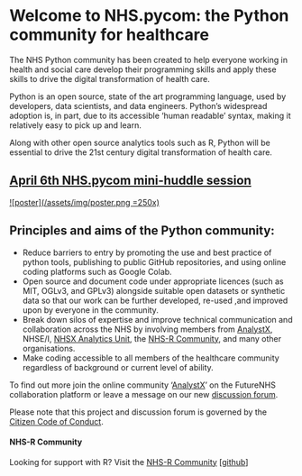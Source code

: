 # Welcome to NHS.pycom: the Python community for healthcare

The NHS Python community has been created to help everyone working in health and social care develop their programming skills and apply these skills to drive the digital transformation of health care.

Python is an open source, state of the art programming language, used by developers, data scientists, and data engineers. Python’s widespread adoption is, in part, due to its accessible ‘human readable’ syntax, making it relatively easy to pick up and learn.

Along with other open source analytics tools such as R, Python will be essential to drive the 21st century digital transformation of health care.

## [April 6th NHS.pycom mini-huddle session](https://www.events.england.nhs.uk/events/pycom-the-nhs-python-community)

[![poster](/assets/img/poster.png =250x)](https://www.events.england.nhs.uk/events/pycom-the-nhs-python-community)

## Principles and aims of the Python community:

- Reduce barriers to entry by promoting the use and best practice of python tools, publishing to public GitHub repositories, and using online coding platforms such as Google Colab.
- Open source and document code under appropriate licences (such as MIT, OGLv3, and GPLv3) alongside suitable open datasets or synthetic data so that our work can be further developed, re-used ,and improved upon by everyone in the community.
- Break down silos of expertise and improve technical communication and collaboration across the NHS by involving members from [AnalystX](https://future.nhs.uk/connect.ti/DataAnalyticsCovid19/grouphome), NHSE/I, [NHSX Analytics Unit](https://www.nhsx.nhs.uk/key-tools-and-info/nhsx-analytics-unit/), the [NHS-R Community](https://nhsrcommunity.com/), and many other organisations.
- Make coding accessible to all members of the healthcare community regardless of background or current level of ability.

To find out more join the online community ‘[AnalystX](https://future.nhs.uk/connect.ti/DataAnalyticsCovid19/grouphome)’ on the FutureNHS collaboration platform or leave a message on our new [discussion forum](https://github.com/nhs-pycom/nhs.pycom/discussions).

Please note that this project and discussion forum is governed by the [Citizen Code of Conduct](https://github.com/nhsx/nhs.pycom/blob/main/CODE_OF_CONDUCT.md).

#### NHS-R Community

Looking for support with R? Visit the [NHS-R Community](https://nhsrcommunity.com/) [[github](https://github.com/nhs-r-community)]
